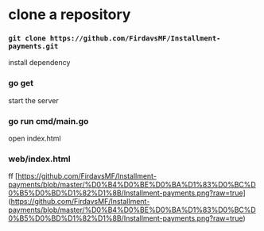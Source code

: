 # clone a repository
### `git clone https://github.com/FirdavsMF/Installment-payments.git`

install dependency
### go get

start the server
### go run cmd/main.go

open  index.html
### web/index.html

ff [https://github.com/FirdavsMF/Installment-payments/blob/master/%D0%B4%D0%BE%D0%BA%D1%83%D0%BC%D0%B5%D0%BD%D1%82%D1%8B/Installment-payments.png?raw=true] (https://github.com/FirdavsMF/Installment-payments/blob/master/%D0%B4%D0%BE%D0%BA%D1%83%D0%BC%D0%B5%D0%BD%D1%82%D1%8B/Installment-payments.png?raw=true)

